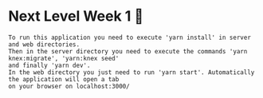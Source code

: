 # Next Level Week 1 🚀

    To run this application you need to execute 'yarn install' in server and web directories. 
    Then in the server directory you need to execute the commands 'yarn knex:migrate', 'yarn:knex seed' 
    and finally 'yarn dev'.
    In the web directory you just need to run 'yarn start'. Automatically the application will open a tab 
    on your browser on localhost:3000/
    
